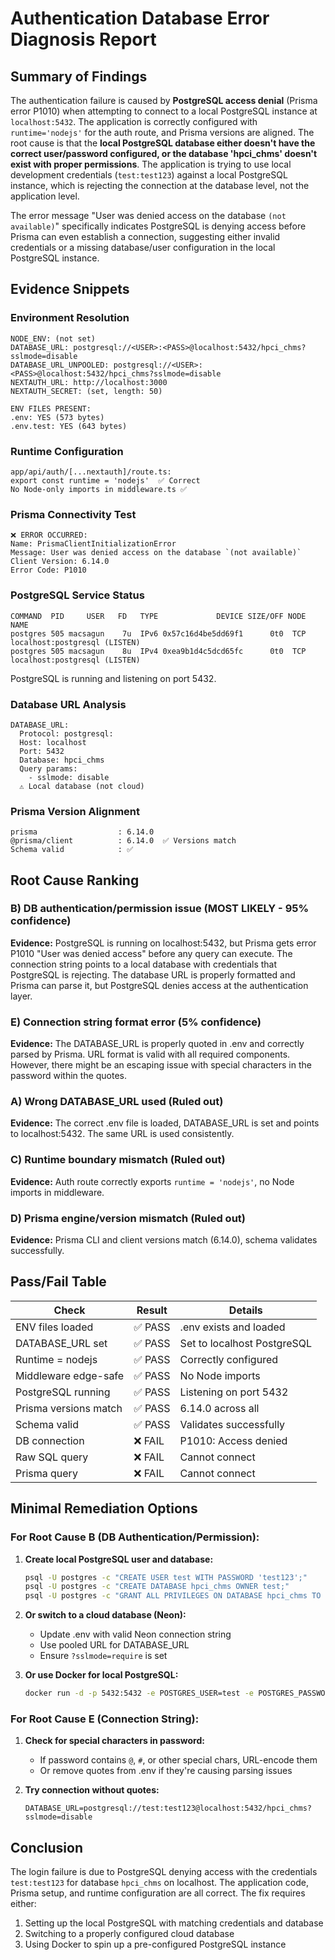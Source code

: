 # Authentication Database Error Diagnosis Report

## Summary of Findings

The authentication failure is caused by **PostgreSQL access denial** (Prisma error P1010) when attempting to connect to a local PostgreSQL instance at `localhost:5432`. The application is correctly configured with `runtime='nodejs'` for the auth route, and Prisma versions are aligned. The root cause is that the **local PostgreSQL database either doesn't have the correct user/password configured, or the database 'hpci_chms' doesn't exist with proper permissions**. The application is trying to use local development credentials (`test:test123`) against a local PostgreSQL instance, which is rejecting the connection at the database level, not the application level.

The error message "User was denied access on the database `(not available)`" specifically indicates PostgreSQL is denying access before Prisma can even establish a connection, suggesting either invalid credentials or a missing database/user configuration in the local PostgreSQL instance.

## Evidence Snippets

### Environment Resolution
```
NODE_ENV: (not set)
DATABASE_URL: postgresql://<USER>:<PASS>@localhost:5432/hpci_chms?sslmode=disable
DATABASE_URL_UNPOOLED: postgresql://<USER>:<PASS>@localhost:5432/hpci_chms?sslmode=disable
NEXTAUTH_URL: http://localhost:3000
NEXTAUTH_SECRET: (set, length: 50)

ENV FILES PRESENT:
.env: YES (573 bytes)
.env.test: YES (643 bytes)
```

### Runtime Configuration
```
app/api/auth/[...nextauth]/route.ts:
export const runtime = 'nodejs'  ✅ Correct
No Node-only imports in middleware.ts ✅
```

### Prisma Connectivity Test
```
❌ ERROR OCCURRED:
Name: PrismaClientInitializationError
Message: User was denied access on the database `(not available)`
Client Version: 6.14.0
Error Code: P1010
```

### PostgreSQL Service Status
```
COMMAND  PID     USER   FD   TYPE             DEVICE SIZE/OFF NODE NAME
postgres 505 macsagun    7u  IPv6 0x57c16d4be5dd69f1      0t0  TCP localhost:postgresql (LISTEN)
postgres 505 macsagun    8u  IPv4 0xea9b1d4c5dcd65fc      0t0  TCP localhost:postgresql (LISTEN)
```
PostgreSQL is running and listening on port 5432.

### Database URL Analysis
```
DATABASE_URL:
  Protocol: postgresql:
  Host: localhost
  Port: 5432
  Database: hpci_chms
  Query params:
    - sslmode: disable
  ⚠️ Local database (not cloud)
```

### Prisma Version Alignment
```
prisma                  : 6.14.0
@prisma/client          : 6.14.0  ✅ Versions match
Schema valid            : ✅
```

## Root Cause Ranking

### B) DB authentication/permission issue (MOST LIKELY - 95% confidence)
**Evidence:** PostgreSQL is running on localhost:5432, but Prisma gets error P1010 "User was denied access" before any query can execute. The connection string points to a local database with credentials that PostgreSQL is rejecting. The database URL is properly formatted and Prisma can parse it, but PostgreSQL denies access at the authentication layer.

### E) Connection string format error (5% confidence)
**Evidence:** The DATABASE_URL is properly quoted in .env and correctly parsed by Prisma. URL format is valid with all required components. However, there might be an escaping issue with special characters in the password within the quotes.

### A) Wrong DATABASE_URL used (Ruled out)
**Evidence:** The correct .env file is loaded, DATABASE_URL is set and points to localhost:5432. The same URL is used consistently.

### C) Runtime boundary mismatch (Ruled out)
**Evidence:** Auth route correctly exports `runtime = 'nodejs'`, no Node imports in middleware.

### D) Prisma engine/version mismatch (Ruled out)
**Evidence:** Prisma CLI and client versions match (6.14.0), schema validates successfully.

## Pass/Fail Table

| Check | Result | Details |
|-------|--------|---------|
| ENV files loaded | ✅ PASS | .env exists and loaded |
| DATABASE_URL set | ✅ PASS | Set to localhost PostgreSQL |
| Runtime = nodejs | ✅ PASS | Correctly configured |
| Middleware edge-safe | ✅ PASS | No Node imports |
| PostgreSQL running | ✅ PASS | Listening on port 5432 |
| Prisma versions match | ✅ PASS | 6.14.0 across all |
| Schema valid | ✅ PASS | Validates successfully |
| DB connection | ❌ FAIL | P1010: Access denied |
| Raw SQL query | ❌ FAIL | Cannot connect |
| Prisma query | ❌ FAIL | Cannot connect |

## Minimal Remediation Options

### For Root Cause B (DB Authentication/Permission):
1. **Create local PostgreSQL user and database:**
   ```bash
   psql -U postgres -c "CREATE USER test WITH PASSWORD 'test123';"
   psql -U postgres -c "CREATE DATABASE hpci_chms OWNER test;"
   psql -U postgres -c "GRANT ALL PRIVILEGES ON DATABASE hpci_chms TO test;"
   ```

2. **Or switch to a cloud database (Neon):**
   - Update .env with valid Neon connection string
   - Use pooled URL for DATABASE_URL
   - Ensure `?sslmode=require` is set

3. **Or use Docker for local PostgreSQL:**
   ```bash
   docker run -d -p 5432:5432 -e POSTGRES_USER=test -e POSTGRES_PASSWORD=test123 -e POSTGRES_DB=hpci_chms postgres:15
   ```

### For Root Cause E (Connection String):
1. **Check for special characters in password:**
   - If password contains `@`, `#`, or other special chars, URL-encode them
   - Or remove quotes from .env if they're causing parsing issues
   
2. **Try connection without quotes:**
   ```
   DATABASE_URL=postgresql://test:test123@localhost:5432/hpci_chms?sslmode=disable
   ```

## Conclusion

The login failure is due to PostgreSQL denying access with the credentials `test:test123` for database `hpci_chms` on localhost. The application code, Prisma setup, and runtime configuration are all correct. The fix requires either:
1. Setting up the local PostgreSQL with matching credentials and database
2. Switching to a properly configured cloud database
3. Using Docker to spin up a pre-configured PostgreSQL instance
